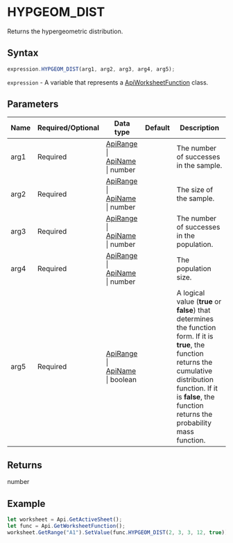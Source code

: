 # HYPGEOM_DIST

Returns the hypergeometric distribution.

## Syntax

```javascript
expression.HYPGEOM_DIST(arg1, arg2, arg3, arg4, arg5);
```

`expression` - A variable that represents a [ApiWorksheetFunction](../ApiWorksheetFunction.md) class.

## Parameters

| **Name** | **Required/Optional** | **Data type** | **Default** | **Description** |
| ------------- | ------------- | ------------- | ------------- | ------------- |
| arg1 | Required | [ApiRange](../../ApiRange/ApiRange.md) \| [ApiName](../../ApiName/ApiName.md) \| number |  | The number of successes in the sample. |
| arg2 | Required | [ApiRange](../../ApiRange/ApiRange.md) \| [ApiName](../../ApiName/ApiName.md) \| number |  | The size of the sample. |
| arg3 | Required | [ApiRange](../../ApiRange/ApiRange.md) \| [ApiName](../../ApiName/ApiName.md) \| number |  | The number of successes in the population. |
| arg4 | Required | [ApiRange](../../ApiRange/ApiRange.md) \| [ApiName](../../ApiName/ApiName.md) \| number |  | The population size. |
| arg5 | Required | [ApiRange](../../ApiRange/ApiRange.md) \| [ApiName](../../ApiName/ApiName.md) \| boolean |  | A logical value (**true** or **false**) that determines the function form. If it is **true**, the function returns the cumulative distribution function. If it is **false**, the function returns the probability mass function. |

## Returns

number

## Example



```javascript editor-xlsx
let worksheet = Api.GetActiveSheet();
let func = Api.GetWorksheetFunction();
worksheet.GetRange("A1").SetValue(func.HYPGEOM_DIST(2, 3, 3, 12, true));
```
